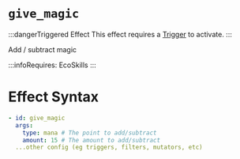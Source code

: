 # `give_magic`
:::dangerTriggered Effect
This effect requires a [Trigger](https://plugins.auxilor.io/effects/all-triggers) to activate.
:::

Add / subtract magic

:::infoRequires:
EcoSkills
:::

# Effect Syntax
```yaml
- id: give_magic
  args:
    type: mana # The point to add/subtract
    amount: 15 # The amount to add/subtract
  ...other config (eg triggers, filters, mutators, etc)
```
